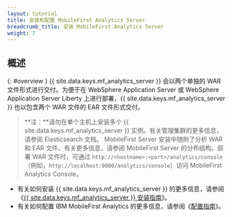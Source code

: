 ```yaml
---
layout: tutorial
title: 安装和配置 MobileFirst Analytics Server	
breadcrumb_title: 安装 MobileFirst Analytics Server
weight: 7
---
```

<!-- NLS_CHARSET=UTF-8 -->
## 概述
{: #overview }
{{ site.data.keys.mf_analytics_server }} 会以两个单独的 WAR 文件形式进行交付。为便于在 WebSphere Application Server 或 WebSphere Application Server Liberty 上进行部署，{{ site.data.keys.mf_analytics_server }} 也以包含两个 WAR 文件的 EAR 文件形式交付。

> **注：**请勿在单个主机上安装多个 {{ site.data.keys.mf_analytics_server }} 实例。有关管理集群的更多信息，请参阅 Elasticsearch 文档。
MobileFirst Server 安装中随附了分析 WAR 和 EAR 文件。有关更多信息，请参阅 MobileFirst Server 的分布结构。部署 WAR 文件时，可通过 `http://<hostname>:<port>/analytics/console`（例如，`http://localhost:9080/analytics/console`）访问 MobileFirst Analytics Console。

* 有关如何安装 {{ site.data.keys.mf_analytics_server }} 的更多信息，请参阅《[{{ site.data.keys.mf_analytics_server }} 安装指南](installation)》。
* 有关如何配置 IBM MobileFirst Analytics 的更多信息，请参阅《[配置指南](configuration)》。
